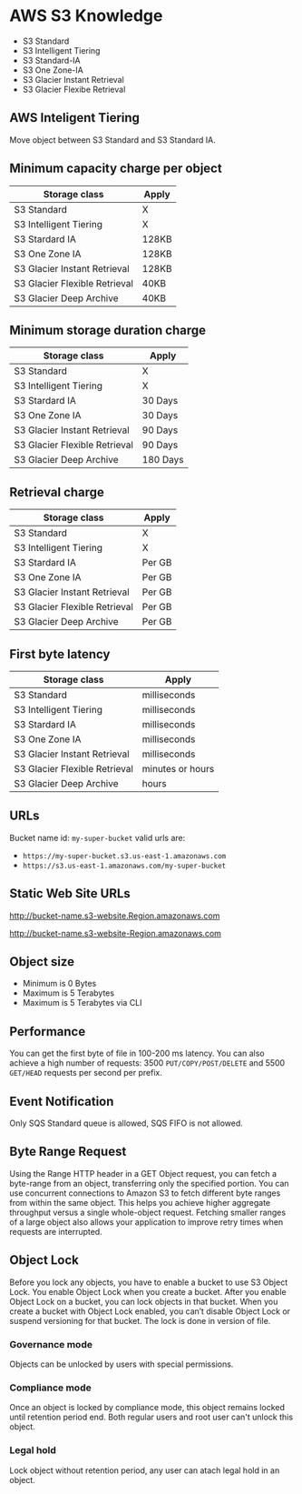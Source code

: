 # AWS S3 Knowledge

* S3 Standard
* S3 Intelligent Tiering
* S3 Standard-IA
* S3 One Zone-IA
* S3 Glacier Instant Retrieval
* S3 Glacier Flexibe Retrieval

## AWS Inteligent Tiering

Move object between S3 Standard and S3 Standard IA.


## Minimum capacity charge per object

| Storage class                 | Apply |
| ----------------------------- | ----- |
| S3 Standard                   |     X |
| S3 Intelligent Tiering        |     X |
| S3 Stardard IA                | 128KB |
| S3 One Zone IA                | 128KB |
| S3 Glacier Instant Retrieval  | 128KB |
| S3 Glacier Flexible Retrieval |  40KB |
| S3 Glacier Deep Archive       |  40KB |

## Minimum storage duration charge

| Storage class                 |    Apply |
| ----------------------------- | -------- |
| S3 Standard                   |        X |
| S3 Intelligent Tiering        |        X |
| S3 Stardard IA                |  30 Days |
| S3 One Zone IA                |  30 Days |
| S3 Glacier Instant Retrieval  |  90 Days |
| S3 Glacier Flexible Retrieval |  90 Days |
| S3 Glacier Deep Archive       | 180 Days |

## Retrieval charge

| Storage class                 |   Apply |
| ----------------------------- |   ----- |
| S3 Standard                   |       X |
| S3 Intelligent Tiering        |       X |
| S3 Stardard IA                | Per GB  |
| S3 One Zone IA                | Per GB  |
| S3 Glacier Instant Retrieval  | Per GB  |
| S3 Glacier Flexible Retrieval | Per GB  |
| S3 Glacier Deep Archive       | Per GB  |

## First byte latency

| Storage class                 |             Apply |
| ----------------------------- |             ----- |
| S3 Standard                   | milliseconds      |
| S3 Intelligent Tiering        | milliseconds      |
| S3 Stardard IA                | milliseconds      |
| S3 One Zone IA                | milliseconds      |
| S3 Glacier Instant Retrieval  | milliseconds      |
| S3 Glacier Flexible Retrieval | minutes or hours  |
| S3 Glacier Deep Archive       | hours             |


## URLs

Bucket name id: `my-super-bucket` valid urls are:
* `https://my-super-bucket.s3.us-east-1.amazonaws.com`
* `https://s3.us-east-1.amazonaws.com/my-super-bucket`

## Static Web Site URLs

http://bucket-name.s3-website.Region.amazonaws.com

http://bucket-name.s3-website-Region.amazonaws.com

## Object size

* Minimum is 0 Bytes
* Maximum is 5 Terabytes
* Maximum is 5 Terabytes via CLI

## Performance

You can get the first byte of file in 100-200 ms latency. 
You can also achieve a high number of requests: 3500 `PUT/COPY/POST/DELETE` and 5500 `GET/HEAD` requests per second per prefix.

## Event Notification

Only SQS Standard queue is allowed, SQS FIFO is not allowed.

## Byte Range Request

Using the Range HTTP header in a GET Object request, you can fetch a byte-range from an object, transferring only the specified portion. You can use concurrent connections to Amazon S3 to fetch different byte ranges from within the same object. This helps you achieve higher aggregate throughput versus a single whole-object request. Fetching smaller ranges of a large object also allows your application to improve retry times when requests are interrupted.

## Object Lock

Before you lock any objects, you have to enable a bucket to use S3 Object Lock. You enable Object Lock when you create a bucket. After you enable Object Lock on a bucket, you can lock objects in that bucket. When you create a bucket with Object Lock enabled, you can’t disable Object Lock or suspend versioning for that bucket.
The lock is done in version of file.

### Governance mode

Objects can be unlocked by users with special permissions.

### Compliance mode

Once an object is locked by compliance mode, this object remains locked until retention period end. Both regular users and root user can't unlock this object.

### Legal hold

Lock object without retention period, any user can atach legal hold in an object.